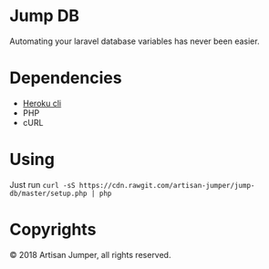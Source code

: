 # Jump DB

Automating your laravel database variables has never been easier.

# Dependencies

- [Heroku cli](https://devcenter.heroku.com/articles/heroku-cli)
- PHP
- cURL

# Using

Just run `curl -sS https://cdn.rawgit.com/artisan-jumper/jump-db/master/setup.php | php`

# Copyrights

&copy; 2018 Artisan Jumper, all rights reserved.
